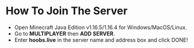 
# How To Join The Server

* Open Minecraft Java Edition v1.16.5/1.16.4 for Windows/MacOS/Linux. 
* Go to **MULTIPLAYER** then **ADD SERVER**. 
* Enter **hoobs.live** in the server name and address box and click DONE!
